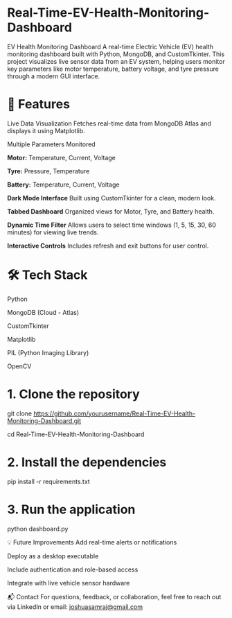 # Real-Time-EV-Health-Monitoring-Dashboard

EV Health Monitoring Dashboard
A real-time Electric Vehicle (EV) health monitoring dashboard built with Python, MongoDB, and CustomTkinter. This project visualizes live sensor data from an EV system, helping users monitor key parameters like motor temperature, battery voltage, and tyre pressure through a modern GUI interface.

# **🔧 Features**

Live Data Visualization
Fetches real-time data from MongoDB Atlas and displays it using Matplotlib.

Multiple Parameters Monitored

**Motor:** Temperature, Current, Voltage

**Tyre:** Pressure, Temperature

**Battery:** Temperature, Current, Voltage

**Dark Mode Interface**
Built using CustomTkinter for a clean, modern look.

**Tabbed Dashboard**
Organized views for Motor, Tyre, and Battery health.

**Dynamic Time Filter**
Allows users to select time windows (1, 5, 15, 30, 60 minutes) for viewing live trends.

**Interactive Controls**
Includes refresh and exit buttons for user control.

# **🛠️ Tech Stack**
Python

MongoDB (Cloud - Atlas)

CustomTkinter

Matplotlib

PIL (Python Imaging Library)

OpenCV
# 1. Clone the repository
git clone https://github.com/yourusername/Real-Time-EV-Health-Monitoring-Dashboard.git

cd Real-Time-EV-Health-Monitoring-Dashboard


# 2. Install the dependencies
pip install -r requirements.txt

# 3. Run the application
python dashboard.py

💡 Future Improvements
Add real-time alerts or notifications

Deploy as a desktop executable

Include authentication and role-based access

Integrate with live vehicle sensor hardware

📬 Contact
For questions, feedback, or collaboration, feel free to reach out via LinkedIn or email: joshuasamraj@gmail.com
